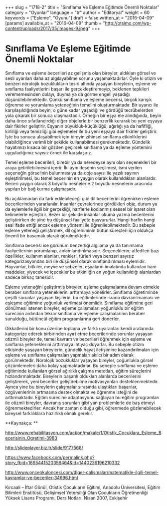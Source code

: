 +++
slug = "1718-2"
title = "Sınıflama Ve Eşleme Eğitimde Önemli Noktalar"
category = "Oyunlar"
language = "tr"
author = "Editoryal"
weight = 60
keywords = ["Eşleme", "Oyunu"]
draft = false
written_at = "2016-04-09"
[params]
available_at = "2016-04-09"
thumb = "http://otsimo.com/wp-content/uploads/2017/05/images-9.jpeg"
+++

# Sınıflama Ve Eşleme Eğitimde Önemli Noktalar

Sınıflama ve eşleme becerileri az gelişmiş olan bireyler, aldıkları görsel ve sesli uyarıları daha az algılayabilme sorunu yaşamaktadırlar. Öyle ki otizm ve benzeri nörolojik bozuklukların tesiri altında yaşayan bireylerin, eşleme ve sınıflama faaliyetlerini başarı ile gerçekleştiremeyip, beklenen tepkileri verememesinden dolayı, duyma ya da görme engeli yaşadığı düşünülebilmektedir. Çünkü sınıflama ve eşleme becerisi, birçok karışık öğrenme ve yorumlama yeteneğinin temelini oluşturmaktadır. Bir uyarıcı ile karşılaşıldığında beyin, o güne kadar yaşadığı ve gördüğü tecrübelerden yola çıkarak bir sonuca ulaşmaktadır. Örneğin bir eşya ele alındığında, beyin daha önce sıfatlandırdığı diğer objelerle bir benzerlik kurarak bu yeni eşyaya dair fikirler geliştirir. Eşyanın büyüklük-küçüklüğü, ağırlığı ya da hafifliği, kirliliği veya temizliği gibi eşlemeler ile bu yeni eşyaya dair fikirler geliştirir. İşte bu sonuca ulaşabilmek için bireyin zihinsel sınıflama etkinliklerini olabildiğince verimli bir şekilde kullanabilmesi gerekmektedir. Gündelik hayatımızı kısaca bir gözden geçirsek sınıflama ya da eşleme yöntemini uyguladığımız sayısız örnek ile karşılaşırız.

Temel eşleme becerileri, birebir ya da neredeyse aynı olan seçenekleri bir araya getirilebilmesini içerir. İki aynı desenin seçilmesi, ismi verilen seçeneğin görselinin bulunması ya da obje sayısı ile yazılı sayının eşleştirilmesi, bu temel becerinin en yaygın olarak kullanıldıkları alanlardır. Beceri yaygın olarak 3 boyutlu nesnelerle 2 boyutlu nesnelerin arasında yapılan bir bağ kurma çalışmasıdır.


Bu açıklamadan da fark edilebileceği gibi dil becerilerini öğrenirken eşleme becerilerinden yararlanılır. İnsanlar çevrelerinde gördükleri obje, durum ya da eylemlerle ilgili bir gerçekliği, harflerle kodlanmış sessel bir işaret olan kelimelerle eşleştirir. Bezer bir şekilde insanlar okuma yazma becerilerini geliştirirken de yine bu düşünsel faaliyete başvururlar. Hangi harfin hangi sesi ifade ettiği ancak eşleme yöntemi ile öğrenilebilmektedir. Bu sebeple eşleme yeteneği geliştirmek, dil öğreniminin bütün süreçleri için oldukça önemli bir basamak olarak görülmektedir.

Sınıflama becerisi ise görünüm benzerliği algılama ya da tanımlama faaliyetlerinin yorumlanıp, anlamlandırılmasıdır. Seçeneklerin; atfedilen bazı özellikler, kullanım alanları, renkleri, türleri veya benzeri sayısız kategorizasyondan biri ile düşünsel olarak sınıflandırılması eylemidir. Hayvanlar, bitkiler, meyve ve sebzeler, eşyaların imalatında kullanılan ham maddeler, yiyecek ve içecekler bu etkinliğin en yoğun kullanıldığı alanlardan sadece birkaç tanesidir.

Eşleme yeteneğini geliştirmiş bireyler, eşleme çalışmalarına devam etmekle beraber sınıflama yeteneklerini arttırmaya yönelirler. Sınıflama öğretiminde çeşitli sorunlar yaşayan kişilerin, bu eğitimlerinde ısrarcı davranılmaması ve eşleşme eğitimine yoğunluk verilmesi önemlidir. Sınıflama eğitimine geri dönülmesi istenen bireyler, eşleme çalışmaları yoğunluklu bir eğitim sürecinin ardından tekrar sınıflama ve eşleme çalışmalarının beraber sunulduğu, bütüncül eğitim programlarına geri dönerler.

Dikkatlerini bir konu üzerine toplama ve farklı uyaranları kendi aralarında kategorize ederek birbirinden ayırt etme becerilerinde sorunlar yaşayan otizmli bireyler de, temel kavram ve becerileri öğrenmek için eşleme ve sınıflama yeteneklerini arttırmaya ihtiyaç duyarlar. Bu sebeple otizm etkisinde yaşayan bireylerin, gündelik hayat iletişimine kazandırılmaları için eşleme ve sınıflama çalışmaları yapmaları akılcı bir adım olarak görülmektedir. Nörolojik bozukluklar yaşayan bireyler, çoğunlukla görsel çözümlemeleri daha kolay yapmaktadırlar. Bu sebeple sınıflama ve eşleme eğitiminde kullanılan görsel ağırlıklı çalışma metotları, eğitim süreçlerini hızlandırmaktadır. Bireylerin başarılı oldukları alanlarda becerilerini geliştirerek, yeni beceriler geliştirebilme motivasyonları desteklenmektedir. Ayrıca yine bu bireylerin çalışmalar sırasında ulaştıkları başarılar, özgüvenlerinin artmasına destek olmakta ve öğrenme isteğini de arttırmaktadır. Eğitim sürecine adaptasyonu sağlayan bu eğitim programları ile otizmli bireyler, davranış sorunları gibi yan problemlerle de baş etmeyi öğrenmektedirler. Ancak her zaman olduğu gibi, öğrenmede gözlenebilecek bireysel farklılıklara hazırlıklı olmak gerekir.

**Kaynakça: **

http://www.rehabilitasyon.com/action/makale/1/Otistik_Cocuklara_Esleme_Becerisinin_Ogretimi-3983

http://slideplayer.biz.tr/slide/9177568/

https://www.facebook.com/permalink.php?story_fbid=1665441520356464&id=1440236196210332

http://www.onceokuloncesi.com/diger-calismalar/matematikle-ilgili-temel-kavramlar-ve-beceriler-34696.html

Kırcaali – İftar Gönül, Otistik Çocukların Eğitimi, Anadolu Üniversitesi, Eğitim Bilimleri Enstitüsü, Gelişimsel Yetersiliği Olan Çocukların Öğretmenliği Yüksek Lisans Programı, Ders Notları, Nisan 2007, Eskişehir
